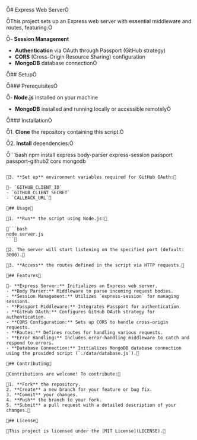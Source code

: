 # Express Web Server

This project sets up an Express web server with essential middleware and routes, featuring:

- **Session Management**
- **Authentication** via OAuth through Passport (GitHub strategy)
- **CORS** (Cross-Origin Resource Sharing) configuration
- **MongoDB** database connection

## Setup

### Prerequisites

- **Node.js** installed on your machine
- **MongoDB** installed and running locally or accessible remotely

### Installation

1. **Clone** the repository containing this script.

2. **Install** dependencies:

   ```bash
   npm install express body-parser express-session passport passport-github2 cors mongodb
   ```

3. **Set up** environment variables required for GitHub OAuth:

   - `GITHUB_CLIENT_ID`
   - `GITHUB_CLIENT_SECRET`
   - `CALLBACK_URL`

## Usage

1. **Run** the script using Node.js:

   ```bash
   node server.js
   ```

2. The server will start listening on the specified port (default: 3000).

3. **Access** the routes defined in the script via HTTP requests.

## Features

- **Express Server:** Initializes an Express web server.
- **Body Parser:** Middleware to parse incoming request bodies.
- **Session Management:** Utilizes `express-session` for managing sessions.
- **Passport Middleware:** Integrates Passport for authentication.
- **GitHub OAuth:** Configures GitHub OAuth strategy for authentication.
- **CORS Configuration:** Sets up CORS to handle cross-origin requests.
- **Routes:** Defines routes for handling various requests.
- **Error Handling:** Includes error-handling middleware to catch and respond to errors.
- **Database Connection:** Initializes MongoDB database connection using the provided script (`./data/database.js`).

## Contributing

Contributions are welcome! To contribute:

1. **Fork** the repository.
2. **Create** a new branch for your feature or bug fix.
3. **Commit** your changes.
4. **Push** the branch to your fork.
5. **Submit** a pull request with a detailed description of your changes.

## License

This project is licensed under the [MIT License](LICENSE). 
